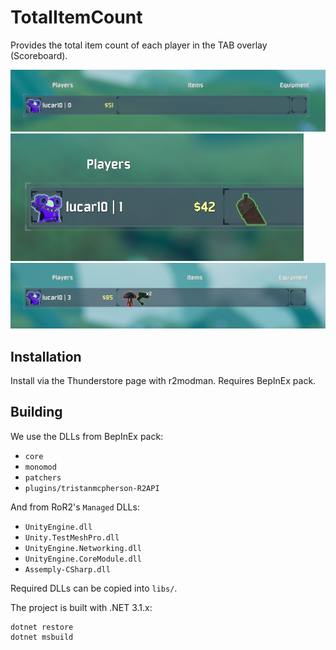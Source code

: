 # TotalItemCount

Provides the total item count of each player in the TAB overlay (Scoreboard).

![shot-0](./images/shot-0.png)
![shot-1](./images/shot-1.png)
![shot-3](./images/shot-3.png)

## Installation

Install via the Thunderstore page with r2modman. Requires BepInEx pack.

## Building

We use the DLLs from BepInEx pack:
- `core`
- `monomod`
- `patchers`
- `plugins/tristanmcpherson-R2API`

And from RoR2's `Managed` DLLs:
- `UnityEngine.dll`
- `Unity.TestMeshPro.dll`
- `UnityEngine.Networking.dll`
- `UnityEngine.CoreModule.dll`
- `Assemply-CSharp.dll`

Required DLLs can be copied into `libs/`.

The project is built with .NET 3.1.x:

```
dotnet restore
dotnet msbuild
```